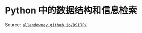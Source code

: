 # Python 中的数据结构和信息检索

Source: [`allendowney.github.io/DSIRP/`](https://allendowney.github.io/DSIRP/)
